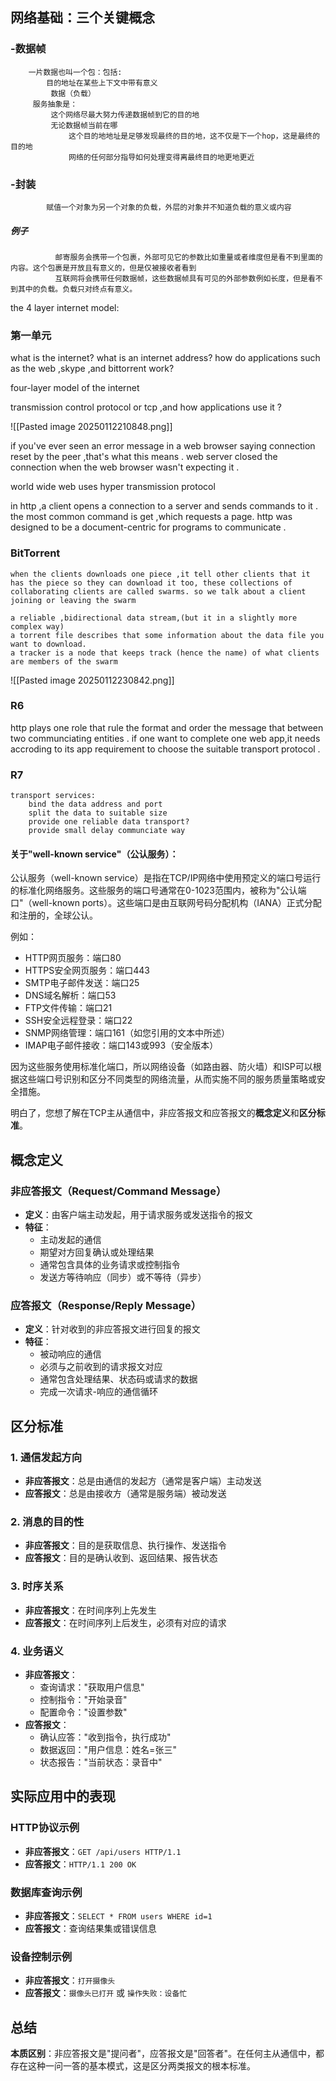 
## 网络基础：三个关键概念
###      -数据帧
		一片数据也叫一个包：包括:
			目的地址在某些上下文中带有意义
			 数据（负载）
		 服务抽象是：
			 这个网络尽最大努力传递数据帧到它的目的地
			 无论数据帧当前在哪
				 这个目的地地址是足够发现最终的目的地，这不仅是下一个hop，这是最终的                          目的地
				 网络的任何部分指导如何处理变得离最终目的地更地更近
				 
				  
###      -封装
			赋值一个对象为另一个对象的负载，外层的对象并不知道负载的意义或内容
#####            例子
              邮寄服务会携带一个包裹，外部可见它的参数比如重量或者维度但是看不到里面的内容。这个包裹是开放且有意义的，但是仅被接收者看到
              互联网将会携带任何数据帧，这些数据帧具有可见的外部参数例如长度，但是看不到其中的负载。负载只对终点有意义。


the 4 layer internet model:

	








### 第一单元
 

what is the internet?
what is an internet address?
how do applications such as the web ,skype ,and bittorrent work?

four-layer model of the internet

transmission control protocol or tcp ,and how applications use it ? 


![[Pasted image 20250112210848.png]]

	

if you've ever seen an error message in a web browser saying connection reset by the peer ,that's what this means . web server closed the connection when the web browser wasn't expecting it . 



world wide web  uses hyper transmission protocol 

in http ,a client opens a connection to a server  and sends commands to it . 
the most common command is get ,which requests a page. 
http was designed to be a document-centric  for programs to communicate . 


### BitTorrent
	when the clients downloads one piece ,it tell other clients that it has the piece so they can download it too, these collections of collaborating clients are called swarms. so we talk about a client joining or leaving the swarm 

	a reliable ,bidirectional data stream,(but it in a slightly more complex way)
	a torrent file describes that some information about the data file you want to download.
	a tracker is a node that keeps track (hence the name) of what clients are members of the swarm


![[Pasted image 20250112230842.png]]


### R6
http plays one role that rule the format and order the message that between two communciating entities . if one want to complete one web app,it needs accroding to its app requirement to choose the suitable transport protocol .




### R7
	transport services:
		bind the data address and port 
		split the data to suitable size
		provide one reliable data transport?
		provide small delay communciate way



#### 关于"well-known service"（公认服务）：

公认服务（well-known service）是指在TCP/IP网络中使用预定义的端口号运行的标准化网络服务。这些服务的端口号通常在0-1023范围内，被称为"公认端口"（well-known ports）。这些端口是由互联网号码分配机构（IANA）正式分配和注册的，全球公认。

例如：

- HTTP网页服务：端口80
- HTTPS安全网页服务：端口443
- SMTP电子邮件发送：端口25
- DNS域名解析：端口53
- FTP文件传输：端口21
- SSH安全远程登录：端口22
- SNMP网络管理：端口161（如您引用的文本中所述）
- IMAP电子邮件接收：端口143或993（安全版本）

因为这些服务使用标准化端口，所以网络设备（如路由器、防火墙）和ISP可以根据这些端口号识别和区分不同类型的网络流量，从而实施不同的服务质量策略或安全措施。


明白了，您想了解在TCP主从通信中，非应答报文和应答报文的**概念定义**和**区分标准**。

## 概念定义

### **非应答报文（Request/Command Message）**

- **定义**：由客户端主动发起，用于请求服务或发送指令的报文
- **特征**：
    - 主动发起的通信
    - 期望对方回复确认或处理结果
    - 通常包含具体的业务请求或控制指令
    - 发送方等待响应（同步）或不等待（异步）

### **应答报文（Response/Reply Message）**

- **定义**：针对收到的非应答报文进行回复的报文
- **特征**：
    - 被动响应的通信
    - 必须与之前收到的请求报文对应
    - 通常包含处理结果、状态码或请求的数据
    - 完成一次请求-响应的通信循环

## 区分标准

### **1. 通信发起方向**

- **非应答报文**：总是由通信的发起方（通常是客户端）主动发送
- **应答报文**：总是由接收方（通常是服务端）被动发送

### **2. 消息的目的性**

- **非应答报文**：目的是获取信息、执行操作、发送指令
- **应答报文**：目的是确认收到、返回结果、报告状态

### **3. 时序关系**

- **非应答报文**：在时间序列上先发生
- **应答报文**：在时间序列上后发生，必须有对应的请求

### **4. 业务语义**

- **非应答报文**：
    - 查询请求："获取用户信息"
    - 控制指令："开始录音"
    - 配置命令："设置参数"
- **应答报文**：
    - 确认应答："收到指令，执行成功"
    - 数据返回："用户信息：姓名=张三"
    - 状态报告："当前状态：录音中"

## 实际应用中的表现

### **HTTP协议示例**

- **非应答报文**：`GET /api/users HTTP/1.1`
- **应答报文**：`HTTP/1.1 200 OK`

### **数据库查询示例**

- **非应答报文**：`SELECT * FROM users WHERE id=1`
- **应答报文**：查询结果集或错误信息

### **设备控制示例**

- **非应答报文**：`打开摄像头`
- **应答报文**：`摄像头已打开` 或 `操作失败：设备忙`

## 总结

**本质区别**：非应答报文是"提问者"，应答报文是"回答者"。在任何主从通信中，都存在这种一问一答的基本模式，这是区分两类报文的根本标准。